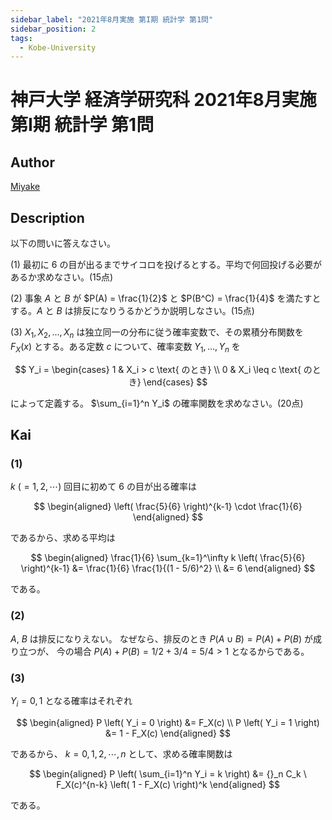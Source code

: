 ```yaml
---
sidebar_label: "2021年8月実施 第I期 統計学 第1問"
sidebar_position: 2
tags:
  - Kobe-University
---
```

# 神戸大学 経済学研究科 2021年8月実施 第I期 統計学 第1問

## **Author**
[Miyake](https://miyake.github.io/exams/index.html)

## **Description**
以下の問いに答えなさい。

(1) 最初に 6 の目が出るまでサイコロを投げるとする。平均で何回投げる必要があるか求めなさい。(15点)

(2) 事象 $A$ と $B$ が $P(A) = \frac{1}{2}$ と $P(B^C) = \frac{1}{4}$ を満たすとする。$A$ と $B$ は排反になりうるかどうか説明しなさい。(15点)

(3) $X_1, X_2, \ldots, X_n$ は独立同一の分布に従う確率変数で、その累積分布関数を $F_X(x)$ とする。ある定数 $c$ について、確率変数 $Y_1, \ldots, Y_n$ を

$$
Y_i = 
\begin{cases} 
1 & X_i > c \text{ のとき} \\ 
0 & X_i \leq c \text{ のとき} 
\end{cases} 
$$

によって定義する。 $\sum_{i=1}^n Y_i$ の確率関数を求めなさい。(20点)


## **Kai**
### (1)
$k \ (=1, 2, \cdots)$ 回目に初めて 6 の目が出る確率は

$$
  \begin{aligned}
  \left( \frac{5}{6} \right)^{k-1} \cdot \frac{1}{6}
  \end{aligned}
$$

であるから、求める平均は

$$
  \begin{aligned}
  \frac{1}{6} \sum_{k=1}^\infty k \left( \frac{5}{6} \right)^{k-1}
  &= \frac{1}{6} \frac{1}{(1 - 5/6)^2}
  \\
  &= 6
  \end{aligned}
$$

である。

### (2)
$A$, $B$ は排反になりえない。
なぜなら、排反のとき $P(A \cup B) = P(A) + P(B)$ が成り立つが、
今の場合 $P(A)+P(B)=1/2+3/4=5/4 \gt 1$ となるからである。

### (3)
$Y_i =0,1$ となる確率はそれぞれ

$$
  \begin{aligned}
  P \left( Y_i = 0 \right) &= F_X(c)
  \\
  P \left( Y_i = 1 \right) &= 1 - F_X(c)
  \end{aligned}
$$

であるから、 $k = 0, 1, 2, \cdots, n$ として、求める確率関数は

$$
  \begin{aligned}
  P \left( \sum_{i=1}^n Y_i = k \right)
  &= {}_n C_k \ F_X(c)^{n-k} \left( 1 - F_X(c) \right)^k
  \end{aligned}
$$

である。